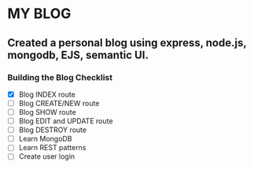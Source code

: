 # MY BLOG

## Created a personal blog using express, node.js, mongodb, EJS, semantic UI.


### Building the Blog Checklist

- [X] Blog INDEX route
- [ ] Blog CREATE/NEW route
- [ ] Blog SHOW route
- [ ] Blog EDIT and UPDATE route
- [ ] Blog DESTROY route
- [ ] Learn MongoDB
- [ ] Learn REST patterns
- [ ] Create user login
